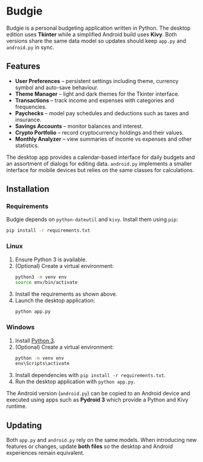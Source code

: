 # Budgie

Budgie is a personal budgeting application written in Python. The desktop edition uses **Tkinter** while a simplified Android build uses **Kivy**. Both versions share the same data model so updates should keep `app.py` and `android.py` in sync.

## Features

- **User Preferences** – persistent settings including theme, currency symbol and auto-save behaviour.
- **Theme Manager** – light and dark themes for the Tkinter interface.
- **Transactions** – track income and expenses with categories and frequencies.
- **Paychecks** – model pay schedules and deductions such as taxes and insurance.
- **Savings Accounts** – monitor balances and interest.
- **Crypto Portfolio** – record cryptocurrency holdings and their values.
- **Monthly Analyzer** – view summaries of income vs expenses and other statistics.

The desktop app provides a calendar-based interface for daily budgets and an assortment of dialogs for editing data. `android.py` implements a smaller interface for mobile devices but relies on the same classes for calculations.

## Installation

### Requirements

Budgie depends on `python-dateutil` and `kivy`. Install them using `pip`:

```bash
pip install -r requirements.txt
```

### Linux

1. Ensure Python 3 is available.
2. (Optional) Create a virtual environment:
   ```bash
   python3 -m venv env
   source env/bin/activate
   ```
3. Install the requirements as shown above.
4. Launch the desktop application:
   ```bash
   python app.py
   ```

### Windows

1. Install [Python 3](https://www.python.org/downloads/).
2. (Optional) Create a virtual environment:
   ```cmd
   python -m venv env
   env\Scripts\activate
   ```
3. Install dependencies with `pip install -r requirements.txt`.
4. Run the desktop application with `python app.py`.

The Android version (`android.py`) can be copied to an Android device and executed using apps such as **Pydroid 3** which provide a Python and Kivy runtime.

## Updating

Both `app.py` and `android.py` rely on the same models. When introducing new features or changes, update **both files** so the desktop and Android experiences remain equivalent.
